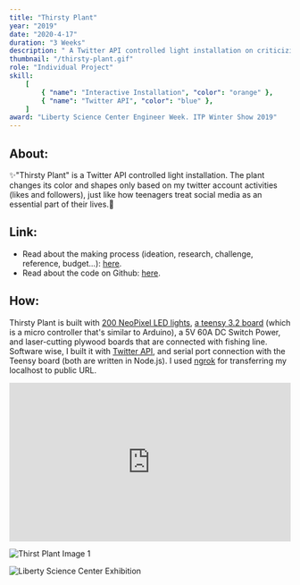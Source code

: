 ```yaml
---
title: "Thirsty Plant"
year: "2019"
date: "2020-4-17"
duration: "3 Weeks"
description: " A Twitter API controlled light installation on criticizing people's addiction of social media."
thumbnail: "/thirsty-plant.gif"
role: "Individual Project"
skill:
    [
        { "name": "Interactive Installation", "color": "orange" },
        { "name": "Twitter API", "color": "blue" },
    ]
award: "Liberty Science Center Engineer Week. ITP Winter Show 2019"
---
```


## About:

✨"Thirsty Plant" is a Twitter API controlled light installation. The plant changes its color and shapes only based on my twitter account activities (likes and followers), just like how teenagers treat social media as an essential part of their lives.🌱

## Link:

-   Read about the making process (ideation, research, challenge, reference, budget...): [here](https://www.notion.so/zeyaoli/Full-Documentation-533c7355d0b146a284f5887fe8b94573).
-   Read about the code on Github: [here](https://github.com/zeyaoli/thirsty-plant).

## How:

Thirsty Plant is built with [200 NeoPixel LED lights](https://www.amazon.com/ALITOVE-Addressable-Programmable-Waterproof-Raspberry/dp/B07FVR6W71?pd_rd_w=Xrm6G&pf_rd_p=dc5d20a9-bdae-4e7d-8edc-f16a5a74b8eb&pf_rd_r=6YHM85294784W6VETWC1&pd_rd_r=add01e9b-0c26-4c8f-83ae-1b936c976822&pd_rd_wg=kWLso&pd_rd_i=B07FVR6W71&ref_=pd_bap_d_rp_1_8_t), [a teensy 3.2 board](https://www.amazon.com/Teensy-3-2-with-pins/dp/B015QUPO5Y?pd_rd_w=Xrm6G&pf_rd_p=dc5d20a9-bdae-4e7d-8edc-f16a5a74b8eb&pf_rd_r=6YHM85294784W6VETWC1&pd_rd_r=add01e9b-0c26-4c8f-83ae-1b936c976822&pd_rd_wg=kWLso&pd_rd_i=B015QUPO5Y&ref_=pd_bap_d_rp_1_9_t) (which is a micro controller that's similar to Arduino), a 5V 60A DC Switch Power, and laser-cutting plywood boards that are connected with fishing line. Software wise, I built it with [Twitter API](https://developer.twitter.com/en/docs/basics/getting-started), and serial port connection with the Teensy board (both are written in Node.js). I used [ngrok](https://ngrok.com/) for transferring my localhost to public URL.

<div style="padding:56.25% 0 0 0;position:relative;"><iframe src="https://player.vimeo.com/video/381600338" style="position:absolute;top:0;left:0;width:100%;height:100%;" frameborder="0" allow="autoplay; fullscreen" allowfullscreen></iframe></div><script src="https://player.vimeo.com/api/player.js"></script>

![Thirst Plant Image 1](/thirsty-plant/thirsty_plant_1.jpg)

![Liberty Science Center Exhibition](/thirsty-plant/liberty_center.jpeg)

